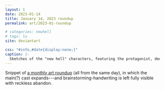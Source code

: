 ```yaml
---
layout: 1
date: 2023-01-14
title: January 14, 2023 roundup
permalink: art/2023-01-roundup

# categories: newhell
# tags: lu
site: deviantart

css: "#info,#date{display:none;}"
caption: |-
  Sketches of the "new hell" characters, featuring the protagonist, deuteragonist, and a new sibling for the latter.<!--full transcript TBA-->
---
```

Snippet of [a monthly art roundup](https://www.deviantart.com/a-flyleaf/art/roundup-2023-01-face-menagerie-947537743) (all from the same day), in which the main(?) cast expands---and brainstorming-handwriting is left fully visible with reckless abandon.
